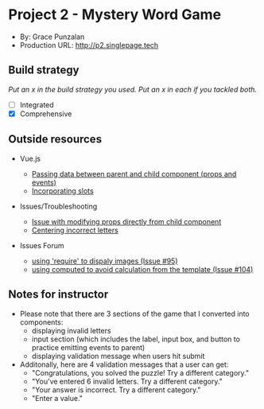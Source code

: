 
# Project 2 - Mystery Word Game
- By: Grace Punzalan
- Production URL: <http://p2.singlepage.tech>

## Build strategy
*Put an x in the build strategy you used. Put an x in each if you tackled both.*
- [ ] Integrated
- [X] Comprehensive

## Outside resources
- Vue.js 
    - [Passing data between parent and child component (props and events)](https://vuejs.org/v2/guide/components.html#Reusing-Components)
    - [Incorporating slots](https://vuejs.org/v2/guide/components-slots.html#Slot-Content)

- Issues/Troubleshooting
    - [Issue with modifying props directly from child component](https://michaelnthiessen.com/avoid-mutating-prop-directly)
    - [Centering incorrect letters](https://www.w3.org/Style/Examples/007/center.en.html)

- Issues Forum
    - [using 'require' to dispaly images (Issue #95)](https://github.com/susanBuck/e28-fall19/issues/95)
    - [using computed to avoid calculation from the template (Issue #104) ](https://github.com/susanBuck/e28-fall19/issues/104)



## Notes for instructor
- Please note that there are 3 sections of the game that I converted into components:
    - displaying invalid letters
    - input section (which includes the label, input box, and button to practice emitting events to parent)
    - displaying validation message when users hit submit
- Additonally, here are 4 validation messages that a user can get:
    - "Congratulations, you solved the puzzle! Try a different category."
    - "You've entered 6 invalid letters. Try a different category."
    - "Your answer is incorrect. Try a different category."
    - "Enter a value."

